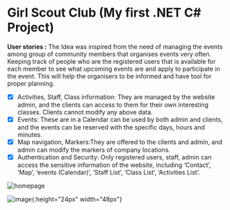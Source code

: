 # Girl Scout Club (My first .NET C# Project)


**User stories :**
The Idea was inspired from the need of managing the events among group of community members that organises events very often. Keeping track of people who are the registered users that is available for each member to see what upcoming events are and apply to participate in the event. This will help the organisers to be informed and have tool for proper planning.
- [x] Activities, Staff, Class information: They are managed by the website admin, and the clients can access to them for their own interesting classes. Clients cannot modify any above data.
- [x] Events: These are in a Calendar can be used by both admin and clients, and the events can be reserved with the specific days, hours and minutes.
- [x] Map navigation, Markers:They are offered to the clients and admin, and admin can modify the markers of company locations.
- [x] Authentication and Security: Only registered users, staff, admin can access the sensitive information of the website, including ‘Contact’, ‘Map’, ‘events (Calendar)’, ‘Staff List’, ‘Class List’, ‘Activities List’. 

![homepage](https://user-images.githubusercontent.com/44200835/67092840-00dc4900-f1fc-11e9-9469-466f0a21574b.png)

![image](https://user-images.githubusercontent.com/44200835/67093223-dd65ce00-f1fc-11e9-8577-150a58bee269.png){:height="24px" width="48px"}




